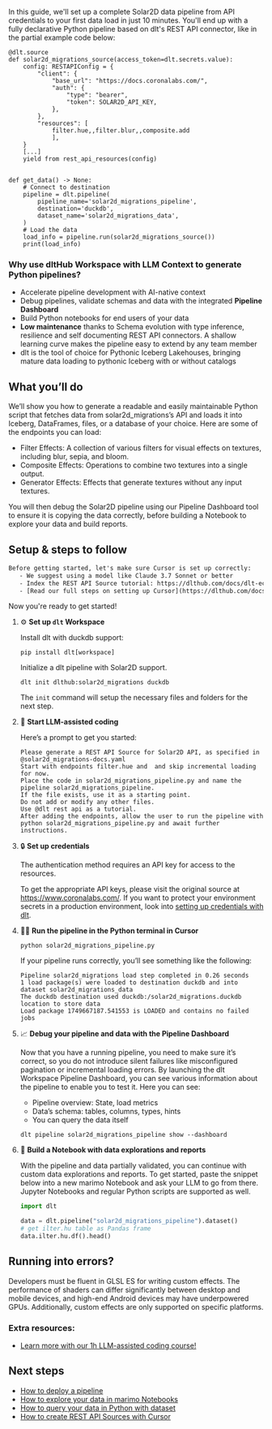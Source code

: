 In this guide, we'll set up a complete Solar2D data pipeline from API credentials to your first data load in just 10 minutes. You'll end up with a fully declarative Python pipeline based on dlt's REST API connector, like in the partial example code below:

```python-outcome
@dlt.source
def solar2d_migrations_source(access_token=dlt.secrets.value):
    config: RESTAPIConfig = {
        "client": {
            "base_url": "https://docs.coronalabs.com/",
            "auth": {
                "type": "bearer",
                "token": SOLAR2D_API_KEY,
            },
        },
        "resources": [
            filter.hue,,filter.blur,,composite.add
            ],
    }
    [...]
    yield from rest_api_resources(config)


def get_data() -> None:
    # Connect to destination
    pipeline = dlt.pipeline(
        pipeline_name='solar2d_migrations_pipeline',
        destination='duckdb',
        dataset_name='solar2d_migrations_data', 
    )
    # Load the data
    load_info = pipeline.run(solar2d_migrations_source())
    print(load_info) 
```

### Why use dltHub Workspace with LLM Context to generate Python pipelines?

- Accelerate pipeline development with AI-native context
- Debug pipelines, validate schemas and data with the integrated **Pipeline Dashboard**
- Build Python notebooks for end users of your data
- **Low maintenance** thanks to Schema evolution with type inference, resilience and self documenting REST API connectors. A shallow learning curve makes the pipeline easy to extend by any team member
- dlt is the tool of choice for Pythonic Iceberg Lakehouses, bringing mature data loading to pythonic Iceberg with or without catalogs

## What you’ll do

We’ll show you how to generate a readable and easily maintainable Python script that fetches data from solar2d_migrations’s API and loads it into Iceberg, DataFrames, files, or a database of your choice. Here are some of the endpoints you can load:

- Filter Effects: A collection of various filters for visual effects on textures, including blur, sepia, and bloom.
- Composite Effects: Operations to combine two textures into a single output.
- Generator Effects: Effects that generate textures without any input textures.

You will then debug the Solar2D pipeline using our Pipeline Dashboard tool to ensure it is copying the data correctly, before building a Notebook to explore your data and build reports.

## Setup & steps to follow

```default
Before getting started, let's make sure Cursor is set up correctly:
   - We suggest using a model like Claude 3.7 Sonnet or better
   - Index the REST API Source tutorial: https://dlthub.com/docs/dlt-ecosystem/verified-sources/rest_api/ and add it to context as **@dlt rest api**
   - [Read our full steps on setting up Cursor](https://dlthub.com/docs/dlt-ecosystem/llm-tooling/cursor-restapi#23-configuring-cursor-with-documentation)
```

Now you're ready to get started!

1. ⚙️ **Set up `dlt` Workspace**
    
    Install dlt with duckdb support:
    ```shell
    pip install dlt[workspace]
    ```

    Initialize a dlt pipeline with Solar2D support.
    ```shell
    dlt init dlthub:solar2d_migrations duckdb
    ```

    The `init` command will setup the necessary files and folders for the next step.
    
2. 🤠 **Start LLM-assisted coding**
    
    Here’s a prompt to get you started:
    
    ```prompt
    Please generate a REST API Source for Solar2D API, as specified in @solar2d_migrations-docs.yaml 
    Start with endpoints filter.hue and  and skip incremental loading for now. 
    Place the code in solar2d_migrations_pipeline.py and name the pipeline solar2d_migrations_pipeline. 
    If the file exists, use it as a starting point. 
    Do not add or modify any other files. 
    Use @dlt rest api as a tutorial. 
    After adding the endpoints, allow the user to run the pipeline with python solar2d_migrations_pipeline.py and await further instructions.
    ```

    
3. 🔒 **Set up credentials** 
    
    The authentication method requires an API key for access to the resources.
    
    To get the appropriate API keys, please visit the original source at https://www.coronalabs.com/.
    If you want to protect your environment secrets in a production environment, look into [setting up credentials with dlt](https://dlthub.com/docs/walkthroughs/add_credentials).
    
4. 🏃‍♀️ **Run the pipeline in the Python terminal in Cursor**
    
    ```shell
    python solar2d_migrations_pipeline.py
    ```
    
    If your pipeline runs correctly, you’ll see something like the following:
    
    ```shell
    Pipeline solar2d_migrations load step completed in 0.26 seconds
    1 load package(s) were loaded to destination duckdb and into dataset solar2d_migrations_data
    The duckdb destination used duckdb:/solar2d_migrations.duckdb location to store data
    Load package 1749667187.541553 is LOADED and contains no failed jobs
    ```
    
5. 📈 **Debug your pipeline and data with the Pipeline Dashboard**

    Now that you have a running pipeline, you need to make sure it’s correct, so you do not introduce silent failures like misconfigured pagination or incremental loading errors. By launching the dlt Workspace Pipeline Dashboard, you can see various information about the pipeline to enable you to test it. Here you can see:
    - Pipeline overview: State, load metrics
    - Data’s schema: tables, columns, types, hints
    - You can query the data itself
    
    ```shell
    dlt pipeline solar2d_migrations_pipeline show --dashboard
    ```
    
6. 🐍 **Build a Notebook with data explorations and reports**

    With the pipeline and data partially validated, you can continue with custom data explorations and reports. To get started, paste the snippet below into a new marimo Notebook and ask your LLM to go from there. Jupyter Notebooks and regular Python scripts are supported as well.

    
    ```python
    import dlt

   data = dlt.pipeline("solar2d_migrations_pipeline").dataset()
   # get ilter.hu table as Pandas frame
   data.ilter.hu.df().head()
    ```

## Running into errors?

Developers must be fluent in GLSL ES for writing custom effects. The performance of shaders can differ significantly between desktop and mobile devices, and high-end Android devices may have underpowered GPUs. Additionally, custom effects are only supported on specific platforms.

### Extra resources:

- [Learn more with our 1h LLM-assisted coding course!](https://www.youtube.com/watch?v=GGid70rnJuM)

## Next steps

- [How to deploy a pipeline](https://dlthub.com/docs/walkthroughs/deploy-a-pipeline)
- [How to explore your data in marimo Notebooks](https://dlthub.com/docs/general-usage/dataset-access/marimo)
- [How to query your data in Python with dataset](https://dlthub.com/docs/general-usage/dataset-access/dataset)
- [How to create REST API Sources with Cursor](https://dlthub.com/docs/dlt-ecosystem/llm-tooling/cursor-restapi)